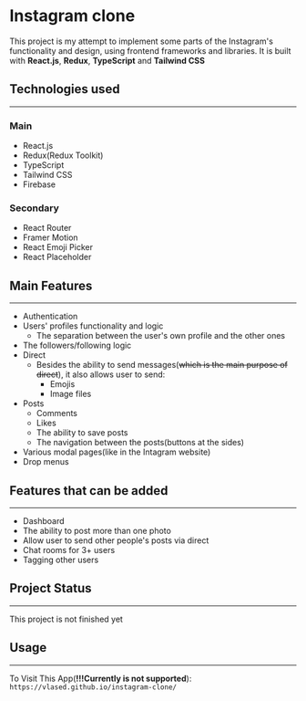 # Instagram clone

This project is my attempt to implement some parts of the Instagram's functionality and design, using frontend frameworks and libraries. It is built with **React.js**, **Redux**, **TypeScript** and **Tailwind CSS** 

## Technologies used

<hr/>

### Main

+ React.js
+ Redux(Redux Toolkit)
+ TypeScript
+ Tailwind CSS
+ Firebase

### Secondary

+ React Router
+ Framer Motion
+ React Emoji Picker
+ React Placeholder

## Main Features

<hr />

+ Authentication
+ Users' profiles functionality and logic
  + The separation between the user's own profile and the other ones
+ The followers/following logic
+ Direct
  + Besides the ability to send messages(~~which is the main purpose of direct~~), it also allows user to send:
    * Emojis
    * Image files
+ Posts
  + Comments
  + Likes
  + The ability to save posts
  + The navigation between the posts(buttons at the sides)
+ Various modal pages(like in the Intagram website)
+ Drop menus

## Features that can be added

<hr />

+ Dashboard
+ The ability to post more than one photo
+ Allow user to send other people's posts via direct
+ Chat rooms for 3+ users
+ Tagging other users

## Project Status

<hr />

This project is not finished yet

## Usage

<hr />

To Visit This App(**!!!Currently is not supported**): `https://vlased.github.io/instagram-clone/`
